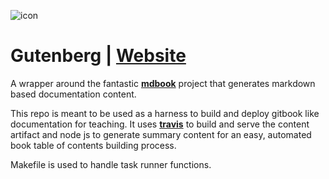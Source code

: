 ![icon](https://github.com/mottaquikarim/gutenberg/blob/master/assets/gutenberg.png?raw=true)
# Gutenberg | [Website](https://mottaquikarim.github.io/gutenberg)

A wrapper around the fantastic **[mdbook](https://github.com/rust-lang-nursery/mdBook)** project that generates markdown based documentation content.

This repo is meant to be used as a harness to build and deploy gitbook like documentation for teaching. It uses **[travis](https://travis-ci.org/)** to build and serve the content artifact and node js to generate summary content for an easy, automated book table of contents building process.

Makefile is used to handle task runner functions.
